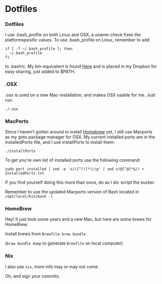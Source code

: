 Dotfiles
========
### Dotfiles

I use .bash_profile on both Linux and OSX, a uname-check fixes the platformspesific values.
To use .bash_profile on Linux, remember to add

    if [ -f ~/.bash_profile ]; then
    . ~/.bash_profile
    fi
to .bashrc.
My bin-equivalent is found [Here](https://github.com/andmos/Scripts) and is placed in my Dropbox for easy sharing, just added to
$PATH.

### .OSX
.osx is used on a new Mac-installation, and makes OSX usable for me.
Just run:

    ./.osx

### MacPorts
Since I haven't gotten around to install [Homebrew](http://brew.sh/) yet, I still use Macports as my goto package manager for OSX. My current installed ports are in the installedPorts-file, and I use installPorts to install them:

    ./installPorts

To get you're own list of installed ports use the following command:

    sudo port installed | sed -e 's/([^()]*)//g' | sed s/@[^@]*$// > InstalledPorts.txt

If you find yourself doing this more than once, do as I do: script the sucker.

Remember to use the updated Macports version of Bash located in ``/opt/local/bin/bash -l``

### HomeBrew

Hey! It just took some years and a new Mac, but here are some brews for HomeBrew. 

Install brews from `Brewfile`: 
`brew bundle`

(`brew bundle dump` to generate `Brewfile` on local computer)

### Nix

I also use `nix`, more info may or may not come.

Oh, and sign your commits.
